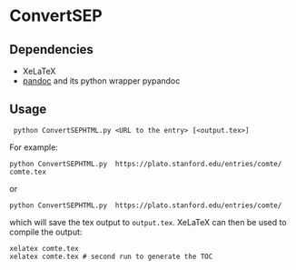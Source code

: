 # ConvertSEP
## Dependencies
* XeLaTeX 
* [pandoc](http://pandoc.org/) and its python wrapper pypandoc

## Usage
```
 python ConvertSEPHTML.py <URL to the entry> [<output.tex>]
```
For example:
```
python ConvertSEPHTML.py  https://plato.stanford.edu/entries/comte/ comte.tex
```
or
```
python ConvertSEPHTML.py  https://plato.stanford.edu/entries/comte/
```
which will save the tex output to `output.tex`. XeLaTeX can then be used to compile the output:
```
xelatex comte.tex
xelatex comte.tex # second run to generate the TOC
```

